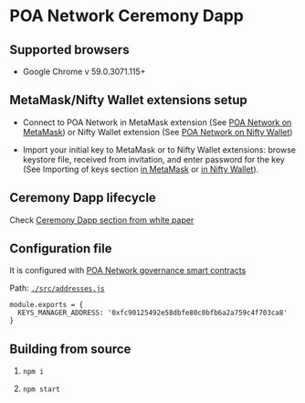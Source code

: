 # POA Network Ceremony Dapp

## Supported browsers

* Google Chrome v 59.0.3071.115+

## MetaMask/Nifty Wallet extensions setup

* Connect to POA Network in MetaMask extension (See [POA Network on MetaMask](https://github.com/poanetwork/wiki/wiki/POA-Network-on-MetaMask)) or Nifty Wallet extension (See [POA Network on Nifty Wallet](https://github.com/poanetwork/wiki/wiki/POA-Network-on-Nifty-Wallet))

* Import your initial key to MetaMask or to Nifty Wallet extensions: browse keystore file, received from invitation, and enter password for the key (See Importing of keys section [in MetaMask](https://github.com/poanetwork/wiki/wiki/POA-Network-on-MetaMask#importing-of-keys) or [in Nifty Wallet](https://github.com/poanetwork/wiki/wiki/POA-Network-on-Nifty-Wallet#importing-of-keys)).

## Ceremony Dapp lifecycle

Check [Ceremony Dapp section from white paper](https://github.com/poanetwork/wiki/wiki/POA-Network-Whitepaper#initial-ceremony-dapp)

## Configuration file
It is configured with [POA Network governance smart contracts](https://github.com/poanetwork/poa-network-consensus-contracts)

Path: [`./src/addresses.js`](./src/addresses.js)

```
module.exports = {
  KEYS_MANAGER_ADDRESS: '0xfc90125492e58dbfe80c0bfb6a2a759c4f703ca8'
}
```

## Building from source

1) `npm i`

2) `npm start`
